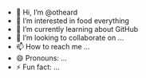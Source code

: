 - 👋 Hi, I’m @otheard
- 👀 I’m interested in food everything
- 🌱 I’m currently learning about GitHub
- 💞️ I’m looking to collaborate on ...
- 📫 How to reach me ...
- 😄 Pronouns: ...
- ⚡ Fun fact: ...

<!---
otheard/otheard is a ✨ special ✨ repository because its `README.md` (this file) appears on your GitHub profile.
You can click the Preview link to take a look at your changes.
--->
